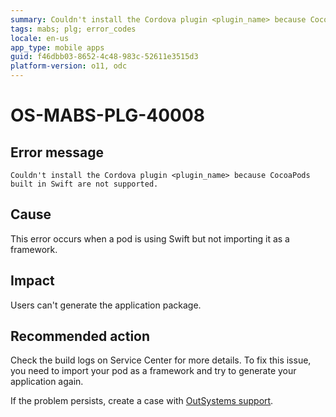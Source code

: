 ```yaml
---
summary: Couldn't install the Cordova plugin <plugin_name> because CocoaPods built in Swift are not supported.
tags: mabs; plg; error_codes
locale: en-us
app_type: mobile apps
guid: f46dbb03-8652-4c48-983c-52611e3515d3
platform-version: o11, odc
---
```


# OS-MABS-PLG-40008

## Error message

`Couldn't install the Cordova plugin <plugin_name> because CocoaPods built in
Swift are not supported.`

## Cause

This error occurs when a pod is using Swift but not importing it as a
framework.

## Impact

Users can't generate the application package.

## Recommended action

Check the build logs on Service Center for more details. To fix this issue, you
need to import your pod as a framework and try to generate your application
again.

If the problem persists, create a case with [OutSystems
support](https://www.outsystems.com/support/portal/open-support-case?ErrorCode=OS-MABS-PLG-40008).
